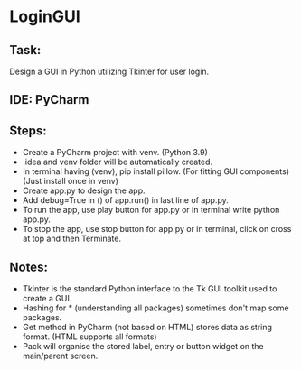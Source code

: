 # LoginGUI
## Task:
Design a GUI in Python utilizing Tkinter for user login.
## IDE: PyCharm
## Steps:
* Create a PyCharm project with venv. (Python 3.9)
* .idea and venv folder will be automatically created.
* In terminal having (venv), pip install pillow. (For fitting GUI components) (Just install once in venv)
* Create app.py to design the app.
* Add debug=True in () of app.run() in last line of app.py.
* To run the app, use play button for app.py or in terminal write python app.py.
* To stop the app, use stop button for app.py or in terminal, click on cross at top and then Terminate.
## Notes:
* Tkinter is the standard Python interface to the Tk GUI toolkit used to create a GUI.
* Hashing for * (understanding all packages) sometimes don't map some packages.
* Get method in PyCharm (not based on HTML) stores data as string format. (HTML supports all formats)
* Pack will organise the stored label, entry or button widget on the main/parent screen.
